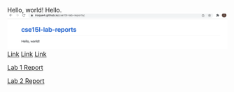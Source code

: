 Hello, world!
Hello.
![Image](2022-01-13.png)
[Link](https://github.com/iroque4/cse15l-lab-reports.git)
[Link](webpage.md)
[Link](https://iroque4.github.io/cse15l-lab-reports/webpage.md)

[Lab 1 Report](https://iroque4.github.io/cse15l-lab-reports/lab-report-1-week-2)

[Lab 2 Report](https://iroque4.github.io/cse15l-lab-reports/lab-report-2-week-4)